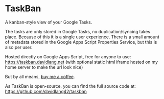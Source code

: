 # TaskBan
A kanban-style view of your Google Tasks.

The tasks are only stored in Google Tasks, no duplication/syncing takes place. Because of this it is a single user experience.
There is a small amount of metadata stored in the Google Apps Script Properties Service, but this is also per user.

Hosted directly on Google Apps Script, free for anyone to use: https://taskban.davidlang.net
(with optional static html iframe hosted on my home server to make the url look nice)

But by all means, [buy me a coffee](https://ko-fi.com/davidlang42).

As TaskBan is open-source, you can find the full source code at: https://github.com/davidlang42/taskban